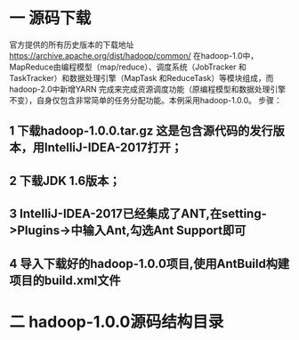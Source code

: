 

# 一 源码下载
官方提供的所有历史版本的下载地址 https://archive.apache.org/dist/hadoop/common/
在hadoop-1.0中，MapReduce由编程模型（map/reduce）、调度系统（JobTracker 和TaskTracker）和数据处理引擎（MapTask 和ReduceTask）等模块组成，而hadoop-2.0中新增YARN 完成来完成资源调度功能（原编程模型和数据处理引擎不变），自身仅包含非常简单的任务分配功能。本例采用hadoop-1.0.0。
步骤：
## 1 下载hadoop-1.0.0.tar.gz  这是包含源代码的发行版本，用IntelliJ-IDEA-2017打开；
## 2 下载JDK 1.6版本；
## 3 IntelliJ-IDEA-2017已经集成了ANT,在setting->Plugins->中输入Ant,勾选Ant Support即可
## 4 导入下载好的hadoop-1.0.0项目,使用AntBuild构建项目的build.xml文件


# 二 hadoop-1.0.0源码结构目录

